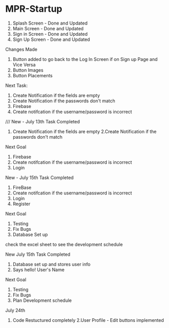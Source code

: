# MPR-Startup
1. Splash Screen - Done and Updated 
2. Main Screen - Done and Updated 
3. Sign in Screen - Done and Updated
4. Sign Up Screen - Done and Updated 


Changes Made
1. Button added to go back to the Log In Screen if on Sign up Page and Vice Versa
2. Button Images 
3. Button Placements 


Next Task:
1. Create Notification if the fields are empty 
2. Create Notification if the passwords don't match
3. Firebase
4. Create notifcation if the username/password is incorrect 

///
New - July 13th 
Task Completed 
1. Create Notification if the fields are empty 
2.Create Notification if the passwords don't match

Next Goal 
1. Firebase
2. Create notifcation if the username/password is incorrect 
3. Login


New - July 15th
Task Completed 
1. FireBase
2. Create notifcation if the username/password is incorrect 
3. Login
3. Register 




Next Goal
1. Testing 
2. Fix Bugs
3. Database Set up

check the excel sheet to see the development schedule

New July 15th 
Task Completed 
1. Database set up and stores user info
2. Says hello! User's Name

Next Goal
1. Testing
2. Fix Bugs 
3. Plan Development schedule


July 24th 
1. Code Restuctured completely
2.User Profile - Edit buttons implemented
